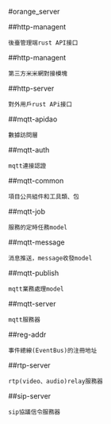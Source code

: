 #orange_server

##http-managent

    後臺管理端rust API接口

##http-managent

    第三方米米網對接模塊

##http-server

    對外用戶rust APi接口

##mqtt-apidao

    數據訪問層

##mqtt-auth

    mqtt連接認證

##mqtt-common

    項目公共組件和工具類、包

##mqtt-job

    服務的定時任務model

##mqtt-message

    消息推送，message收發model

##mqtt-publish

    mqtt業務處理model

##mqtt-server

    mqtt服務器

##reg-addr

    事件總線(EventBus)的注冊地址

##rtp-server

    rtp(video、audio)relay服務器

##sip-server

    sip協議信令服務器



